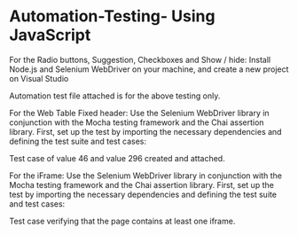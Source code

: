 # Automation-Testing- Using JavaScript

For the Radio buttons, Suggestion, Checkboxes and Show / hide:
Install Node.js and Selenium WebDriver on your machine, and create a new project on Visual Studio

Automation test file attached is for the above testing only.
 
For the Web Table Fixed header:
Use the Selenium WebDriver library in conjunction with the Mocha testing framework and the Chai assertion library.
First, set up the test by importing the necessary dependencies and defining the test suite and test cases:

Test case of value 46 and value 296 created and attached.

For the iFrame:
Use the Selenium WebDriver library in conjunction with the Mocha testing framework and the Chai assertion library.
First, set up the test by importing the necessary dependencies and defining the test suite and test cases:

Test case verifying that the page contains at least one iframe.
